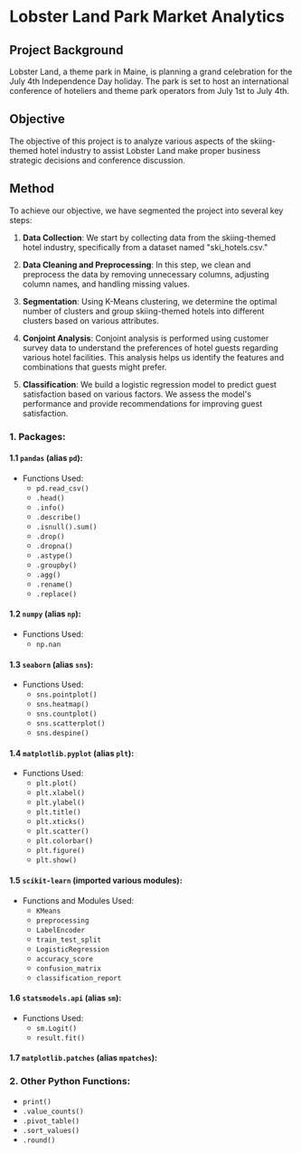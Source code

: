 # Lobster Land Park Market Analytics
## Project Background

Lobster Land, a theme park in Maine, is planning a grand celebration for the July 4th Independence Day holiday. The park is set to host an international conference of hoteliers and theme park operators from July 1st to July 4th. 

## Objective

The objective of this project is to analyze various aspects of the skiing-themed hotel industry to assist Lobster Land make proper business strategic decisions and conference discussion.

## Method 
To achieve our objective, we have segmented the project into several key steps:

1. **Data Collection**: We start by collecting data from the skiing-themed hotel industry, specifically from a dataset named "ski_hotels.csv."

2. **Data Cleaning and Preprocessing**: In this step, we clean and preprocess the data by removing unnecessary columns, adjusting column names, and handling missing values.

3. **Segmentation**: Using K-Means clustering, we determine the optimal number of clusters and group skiing-themed hotels into different clusters based on various attributes.

4. **Conjoint Analysis**: Conjoint analysis is performed using customer survey data to understand the preferences of hotel guests regarding various hotel facilities. This analysis helps us identify the features and combinations that guests might prefer.

5. **Classification**: We build a logistic regression model to predict guest satisfaction based on various factors. We assess the model's performance and provide recommendations for improving guest satisfaction.

### 1. **Packages:**

#### 1.1 **`pandas` (alias `pd`):**
- Functions Used:
  - `pd.read_csv()`
  - `.head()`
  - `.info()`
  - `.describe()`
  - `.isnull().sum()`
  - `.drop()`
  - `.dropna()`
  - `.astype()`
  - `.groupby()`
  - `.agg()`
  - `.rename()`
  - `.replace()`

#### 1.2 **`numpy` (alias `np`):**
- Functions Used:
  - `np.nan`
  
#### 1.3 **`seaborn` (alias `sns`):**
- Functions Used:
  - `sns.pointplot()`
  - `sns.heatmap()`
  - `sns.countplot()`
  - `sns.scatterplot()`
  - `sns.despine()`

#### 1.4 **`matplotlib.pyplot` (alias `plt`):**
- Functions Used:
  - `plt.plot()`
  - `plt.xlabel()`
  - `plt.ylabel()`
  - `plt.title()`
  - `plt.xticks()`
  - `plt.scatter()`
  - `plt.colorbar()`
  - `plt.figure()`
  - `plt.show()`

#### 1.5 **`scikit-learn` (imported various modules):**
- Functions and Modules Used:
  - `KMeans`
  - `preprocessing`
  - `LabelEncoder`
  - `train_test_split`
  - `LogisticRegression`
  - `accuracy_score`
  - `confusion_matrix`
  - `classification_report`
  
#### 1.6 **`statsmodels.api` (alias `sm`):**
- Functions Used:
  - `sm.Logit()`
  - `result.fit()`

#### 1.7 **`matplotlib.patches` (alias `mpatches`):**

### 2. **Other Python Functions:**
- `print()`
- `.value_counts()`
- `.pivot_table()`
- `.sort_values()`
- `.round()`
